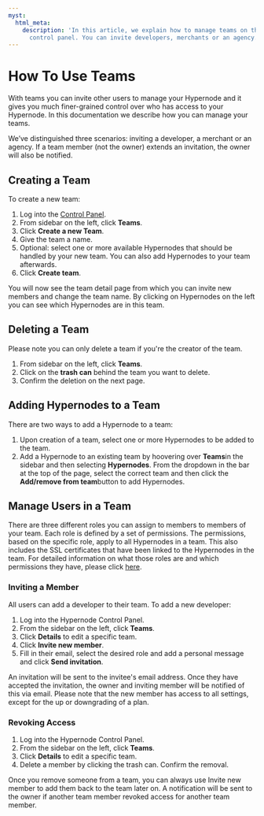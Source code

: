 ```yaml
---
myst:
  html_meta:
    description: 'In this article, we explain how to manage teams on the Hypernode
      control panel. You can invite developers, merchants or an agency. '
---
```


<!-- source: https://support.hypernode.com/en/services/control-panel/how-to-use-teams/ -->

# How To Use Teams

With teams you can invite other users to manage your Hypernode and it gives you much finer-grained control over who has access to your Hypernode. In this documentation we describe how you can manage your teams.

We’ve distinguished three scenarios: inviting a developer, a merchant or an agency. If a team member (not the owner) extends an invitation, the owner will also be notified.

## Creating a Team

To create a new team:

1. Log into the [Control Panel](https://my.hypernode.com).
1. From sidebar on the left, click **Teams**.
1. Click **Create a new Team**.
1. Give the team a name.
1. Optional: select one or more available Hypernodes that should be handled by your new team. You can also add Hypernodes to your team afterwards.
1. Click **Create team**.

You will now see the team detail page from which you can invite new members and change the team name. By clicking on Hypernodes on the left you can see which Hypernodes are in this team.

## Deleting a Team

Please note you can only delete a team if you're the creator of the team.

1. From sidebar on the left, click **Teams**.
1. Click on the **trash can** behind the team you want to delete.
1. Confirm the deletion on the next page.

## Adding Hypernodes to a Team

There are two ways to add a Hypernode to a team:

1. Upon creation of a team, select one or more Hypernodes to be added to the team.
1. Add a Hypernode to an existing team by hoovering over **Teams**in the sidebar and then selecting **Hypernodes**. From the dropdown in the bar at the top of the page, select the correct team and then click the **Add/remove from team**button to add Hypernodes.

## Manage Users in a Team

There are three different roles you can assign to members to members of your team. Each role is defined by a set of permissions. The permissions, based on the specific role, apply to all Hypernodes in a team. This also includes the SSL certificates that have been linked to the Hypernodes in the team. For detailed information on what those roles are and which permissions they have, please click [here](https://support.hypernode.com/en/services/control-panel/user-roles-and-permissions-on-hypernodes-control-panel).

### Inviting a Member

All users can add a developer to their team. To add a new developer:

1. Log into the Hypernode Control Panel.
1. From the sidebar on the left, click **Teams**.
1. Click **Details** to edit a specific team.
1. Click **Invite new member**.
1. Fill in their email, select the desired role and add a personal message and click **Send invitation**.

An invitation will be sent to the invitee's email address. Once they have accepted the invitation, the owner and inviting member will be notified of this via email. Please note that the new member has access to all settings, except for the up or downgrading of a plan.

### Revoking Access

1. Log into the Hypernode Control Panel.
1. From the sidebar on the left, click **Teams**.
1. Click **Details** to edit a specific team.
1. Delete a member by clicking the trash can. Confirm the removal.

Once you remove someone from a team, you can always use Invite new member to add them back to the team later on. A notification will be sent to the owner if another team member revoked access for another team member.

